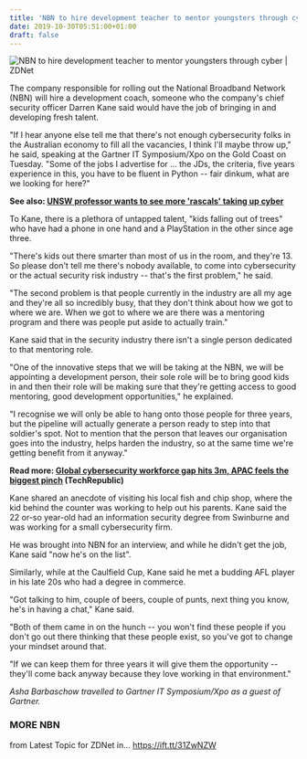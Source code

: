 ```yaml
---
title: 'NBN to hire development teacher to mentor youngsters through cyber'
date: 2019-10-30T05:51:00+01:00
draft: false
---
```


![](https://zdnet3.cbsistatic.com/hub/i/r/2017/06/16/56f62019-2e8f-41f7-bc0b-8f2c502c68c0/thumbnail/770x578/931626bc4e4cd2eef08fb68293102aba/nbn-fttdp.jpg "NBN to hire development teacher to mentor youngsters through cyber | ZDNet")  

The company responsible for rolling out the National Broadband Network (NBN) will hire a development coach, someone who the company's chief security officer Darren Kane said would have the job of bringing in and developing fresh talent. 

"If I hear anyone else tell me that there's not enough cybersecurity folks in the Australian economy to fill all the vacancies, I think I'll maybe throw up," he said, speaking at the Gartner IT Symposium/Xpo on the Gold Coast on Tuesday. "Some of the jobs I advertise for ... the JDs, the criteria, five years experience in this, you have to be fluent in Python -- fair dinkum, what are we looking for here?"

**See also: [UNSW professor wants to see more 'rascals' taking up cyber](https://www.zdnet.com/article/unsw-professor-wants-to-see-more-rascals-taking-up-cyber/)**

To Kane, there is a plethora of untapped talent, "kids falling out of trees" who have had a phone in one hand and a PlayStation in the other since age three.

"There's kids out there smarter than most of us in the room, and they're 13. So please don't tell me there's nobody available, to come into cybersecurity or the actual security risk industry -- that's the first problem," he said.

"The second problem is that people currently in the industry are all my age and they're all so incredibly busy, that they don't think about how we got to where we are. When we got to where we are there was a mentoring program and there was people put aside to actually train."

Kane said that in the security industry there isn't a single person dedicated to that mentoring role.

"One of the innovative steps that we will be taking at the NBN, we will be appointing a development person, their sole role will be to bring good kids in and then their role will be making sure that they're getting access to good mentoring, good development opportunities," he explained.

"I recognise we will only be able to hang onto those people for three years, but the pipeline will actually generate a person ready to step into that soldier's spot. Not to mention that the person that leaves our organisation goes into the industry, helps harden the industry, so at the same time we're getting benefit from it anyway."

**Read more: [Global cybersecurity workforce gap hits 3m, APAC feels the biggest pinch](https://www.techrepublic.com/article/global-cybersecurity-workforce-gap-hits-3m-apac-feels-the-biggest-pinch/) (TechRepublic)**  

Kane shared an anecdote of visiting his local fish and chip shop, where the kid behind the counter was working to help out his parents. Kane said the 22 or-so year-old had an information security degree from Swinburne and was working for a small cybersecurity firm.

He was brought into NBN for an interview, and while he didn't get the job, Kane said "now he's on the list".

Similarly, while at the Caulfield Cup, Kane said he met a budding AFL player in his late 20s who had a degree in commerce.

"Got talking to him, couple of beers, couple of punts, next thing you know, he's in having a chat," Kane said.

"Both of them came in on the hunch -- you won't find these people if you don't go out there thinking that these people exist, so you've got to change your mindset around that.

"If we can keep them for three years it will give them the opportunity -- they'll come back anyway because they love working in that environment."

_Asha Barbaschow travelled to Gartner IT Symposium/Xpo as a guest of Gartner._

### MORE NBN

  
  
from Latest Topic for ZDNet in... https://ift.tt/31ZwNZW
